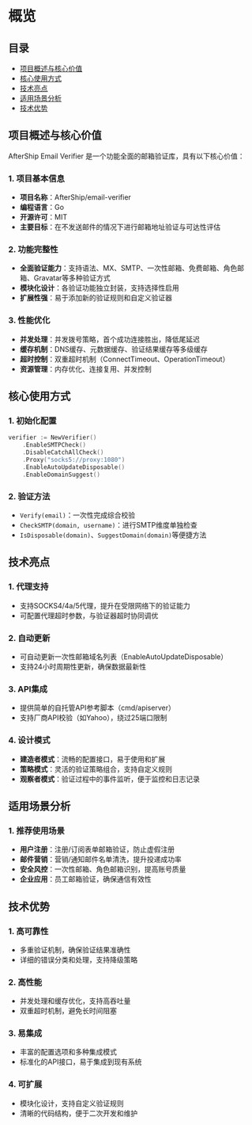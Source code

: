 # 概览

## 目录
- [项目概述与核心价值](#项目概述与核心价值)
- [核心使用方式](#核心使用方式)
- [技术亮点](#技术亮点)
- [适用场景分析](#适用场景分析)
- [技术优势](#技术优势)

## 项目概述与核心价值

AfterShip Email Verifier 是一个功能全面的邮箱验证库，具有以下核心价值：

### 1. 项目基本信息
- **项目名称**：AfterShip/email-verifier
- **编程语言**：Go
- **开源许可**：MIT
- **主要目标**：在不发送邮件的情况下进行邮箱地址验证与可达性评估

### 2. 功能完整性
- **全面验证能力**：支持语法、MX、SMTP、一次性邮箱、免费邮箱、角色邮箱、Gravatar等多种验证方式
- **模块化设计**：各验证功能独立封装，支持选择性启用
- **扩展性强**：易于添加新的验证规则和自定义验证器

### 3. 性能优化
- **并发处理**：并发拨号策略，首个成功连接胜出，降低尾延迟
- **缓存机制**：DNS缓存、元数据缓存、验证结果缓存等多级缓存
- **超时控制**：双重超时机制（ConnectTimeout、OperationTimeout）
- **资源管理**：内存优化、连接复用、并发控制

## 核心使用方式

### 1. 初始化配置
```go
verifier := NewVerifier()
    .EnableSMTPCheck()
    .DisableCatchAllCheck()
    .Proxy("socks5://proxy:1080")
    .EnableAutoUpdateDisposable()
    .EnableDomainSuggest()
```

### 2. 验证方法
- `Verify(email)`：一次性完成综合校验
- `CheckSMTP(domain, username)`：进行SMTP维度单独检查
- `IsDisposable(domain)`、`SuggestDomain(domain)`等便捷方法

## 技术亮点

### 1. 代理支持
- 支持SOCKS4/4a/5代理，提升在受限网络下的验证能力
- 可配置代理超时参数，与验证器超时协同调优

### 2. 自动更新
- 可自动更新一次性邮箱域名列表（EnableAutoUpdateDisposable）
- 支持24小时周期性更新，确保数据最新性

### 3. API集成
- 提供简单的自托管API参考脚本（cmd/apiserver）
- 支持厂商API校验（如Yahoo），绕过25端口限制

### 4. 设计模式
- **建造者模式**：流畅的配置接口，易于使用和扩展
- **策略模式**：灵活的验证策略组合，支持自定义规则
- **观察者模式**：验证过程中的事件监听，便于监控和日志记录

## 适用场景分析

### 1. 推荐使用场景
- **用户注册**：注册/订阅表单邮箱验证，防止虚假注册
- **邮件营销**：营销/通知邮件名单清洗，提升投递成功率
- **安全风控**：一次性邮箱、角色邮箱识别，提高账号质量
- **企业应用**：员工邮箱验证，确保通信有效性

## 技术优势

### 1. 高可靠性
- 多重验证机制，确保验证结果准确性
- 详细的错误分类和处理，支持降级策略

### 2. 高性能
- 并发处理和缓存优化，支持高吞吐量
- 双重超时机制，避免长时间阻塞

### 3. 易集成
- 丰富的配置选项和多种集成模式
- 标准化的API接口，易于集成到现有系统

### 4. 可扩展
- 模块化设计，支持自定义验证规则
- 清晰的代码结构，便于二次开发和维护